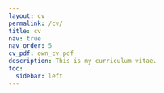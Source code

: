 ```yaml
---
layout: cv
permalink: /cv/
title: cv
nav: true
nav_order: 5
cv_pdf: own_cv.pdf
description: This is my curriculum vitae.
toc:
  sidebar: left
---
```

